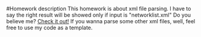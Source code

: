 #Homework description
This homework is about xml file parsing. I have to say the right result will be showed only if input is "networklist.xml"
Do you believe me? 
[Check it out!](http://www-scf.usc.edu/~tianming/Homework4.html)
If you wanna parse some other xml files, well, feel free to use my code as a template.
